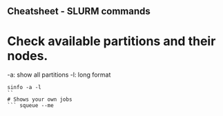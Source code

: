 ## Cheatsheet - SLURM commands

# Check available partitions and their nodes.
-a: show all partitions
-l: long format
```console
sinfo -a -l
``
# Shows your own jobs
``` squeue --me
```

